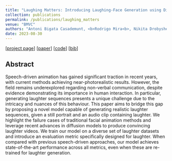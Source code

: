 ```yaml
---
title: "Laughing Matters: Introducing Laughing-Face Generation using Diffusion Models"
collection: publications
permalink: /publications/laughing_matters
venue: "BMVC"
authors: "Antoni Bigata Casademunt, <b>Rodrigo Mira<b>, Nikita Drobyshev, Konstantinos Vougioukas, Stavros Petridis, Maja Pantic"
date: 2023-08-30
---
```


[[project page](https://sites.google.com/view/laughing-matters)] [[paper](https://arxiv.org/abs/2305.08854)] [[code](https://github.com/antonibigata/Laughing-Matters)] [[bib](/files/bib/laughing-matters.bib)]

## Abstract
Speech-driven animation has gained significant traction in recent years, with current methods achieving near-photorealistic results. However, the field remains underexplored regarding non-verbal communication, despite evidence demonstrating its importance in human interaction. In particular, generating laughter sequences presents a unique challenge due to the intricacy and nuances of this behaviour. This paper aims to bridge this gap by proposing a novel model capable of generating realistic laughter sequences, given a still portrait and an audio clip containing laughter. We highlight the failure cases of traditional facial animation methods and leverage recent advances in diffusion models to produce convincing laughter videos. We train our model on a diverse set of laughter datasets and introduce an evaluation metric specifically designed for laughter. When compared with previous speech-driven approaches, our model achieves state-of-the-art performance across all metrics, even when these are re-trained for laughter generation. 